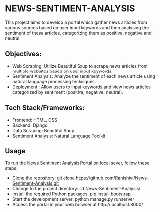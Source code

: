 # NEWS-SENTIMENT-ANALYSIS
This project aims to develop a portal which gather news articles from various sources based on user input keywords and then analysing the sentiment of these articles, categorizing them as positive, negative and neutral.
## Objectives:
* Web Scraping: Utilize Beautiful Soup to scrape news articles from multiple websites based on user input keywords.
* Sentiment Analysis: Analyze the sentiment of each news article using natural language processing techniques.
* Deployment : Allow users to input keywords and view news articles categorized by sentiment (positive, negative, neutral).
## Tech Stack/Frameworks:
* Frontend: HTML, CSS
* Backend: Django
* Data Scraping: Beautiful Soup
* Sentiment Analysis: Natural Language Toolkit
## Usage
To run the News Sentiment Analysis Portal on local sever, follow these steps:

  * Clone the repository: git clone https://github.com/Ranishivi/News-Sentiment-Analysis.git
  * Change to the project directory: cd News-Sentiment-Analysis\
  * Install the required Python packages: pip install bootstrap
  * Start the development server: python manage.py runserver
  * Access the portal in your web browser at http://localhost:8000/
    

    
   

